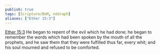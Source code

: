 ```yaml
---
publish: true
tags: [Scripture/BoM, noGraph]
aliases: ["Ether 15:3"]
---
```

[Ether 15:3](https://churchofjesuschrist.org/study/scriptures/bofm/ether/15?lang=eng&id=p3#p3) He began to repent of the evil which he had done; he began to remember the words which had been spoken by the mouth of all the prophets, and he saw them that they were fulfilled thus far, every whit; and his soul mourned and refused to be comforted.
